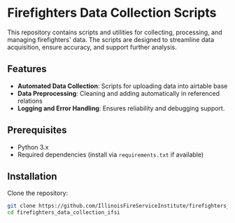 
# Firefighters Data Collection Scripts

This repository contains scripts and utilities for collecting, processing, and managing firefighters' data. The scripts are designed to streamline data acquisition, ensure accuracy, and support further analysis.

## Features
- **Automated Data Collection**: Scripts for uploading data into airtable base
- **Data Preprocessing**: Cleaning and adding automatically in referenced relations
- **Logging and Error Handling**: Ensures reliability and debugging support.

## Prerequisites
- Python 3.x
- Required dependencies (install via `requirements.txt` if available)

## Installation
Clone the repository:
```sh
git clone https://github.com/IllinoisFireServiceInstitute/firefighters_data_collection_ifsi.git
cd firefighters_data_collection_ifsi
```

